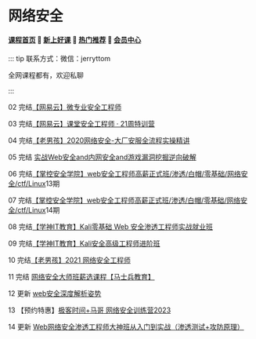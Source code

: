 # 网络安全

#### [**课程首页**](../../README.md) 💖 [**新上好课**](./xshk.md) 💖 [**热门推荐**](./rmtj.md) 💖 [**会员中心**](./vip.md)

::: tip
联系方式：微信：jerryttom

全网课程都有，欢迎私聊

:::

02 完结[【网易云】微专业安全工程师](https://mooc.study.163.com/smartSpec/detail/1202889602.htm)

03 完结[【网易云】课堂安全工程师 · 21周特训营](https://mooc.study.163.com/smartSpec/detail/1202889602.htm)

04 完结[【老男孩】2020网络安全-大厂安服全流程实操精讲](https://edu.51cto.com/topic/3161.html)

05 完结 [实战Web安全and内网安全and游戏漏洞挖掘逆向破解](https://edu.51cto.com/topic/3486.html)

06 完结[【掌控安全学院】web安全工程师高薪正式班/渗透/白帽/零基础/网络安全/ctf/Linux](https://ke.qq.com/course/3615140)13期

07 完结[【掌控安全学院】web安全工程师高薪正式班/渗透/白帽/零基础/网络安全/ctf/Linux](https://ke.qq.com/course/3615140)14期

08 完结[【学神IT教育】Kali零基础 Web 安全渗透工程师实战就业班](https://ke.qq.com/course/3549960)

09 完结[【学神IT教育】Kali安全高级工程师进阶班](https://ke.qq.com/course/3548718)

10 完结[【老男孩】2021 网络安全工程师](https://www.oldboyedu.com/)

11 完结 [网络安全大师班薪选课程【马士兵教育】](https://ke.qq.com/course/package/30646)

12 更新 [web安全深度解析姿势](https://edu.51cto.com/course/23769.html)

13 【预约特惠】[极客时间+马哥 网络安全训练营2023](https://u.geekbang.org/subject/intro/1005497)

14 更新 [Web网络安全渗透工程师大神班从入门到实战（渗透测试+攻防原理）](https://www.apecome.com/series/XL100153xxxxxx)
